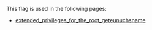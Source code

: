 This flag is used in the following pages:
 - [extended_privileges_for_the_root_geteunuchsname](../events/extended_privileges_for_the_root_geteunuchsname.md)
